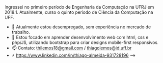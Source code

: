 Ingressei no primeiro período de Engenharia da Computação na UFRJ em 2018.1. Atualmente, curso o quinto período de Ciência da Computação na UFF.

- 🔭 Atualmente estou desempregado, sem experiência no mercado de trabalho.
- 🌱 Estou focado em aprender desenvolvimento web com html, css e php/JS, utilizando bootstrap para criar designs mobile-first responsivos. 
- 📫 Contato: thilemos18@gmail.com / thiagolemos@id.uff.br
- ⚡ https://www.linkedin.com/in/thiago-almeida-931728196
-->
